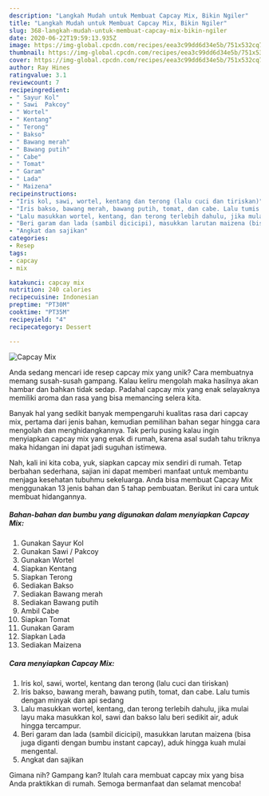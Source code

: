 ```yaml
---
description: "Langkah Mudah untuk Membuat Capcay Mix, Bikin Ngiler"
title: "Langkah Mudah untuk Membuat Capcay Mix, Bikin Ngiler"
slug: 368-langkah-mudah-untuk-membuat-capcay-mix-bikin-ngiler
date: 2020-06-22T19:59:13.935Z
image: https://img-global.cpcdn.com/recipes/eea3c99dd6d34e5b/751x532cq70/capcay-mix-foto-resep-utama.jpg
thumbnail: https://img-global.cpcdn.com/recipes/eea3c99dd6d34e5b/751x532cq70/capcay-mix-foto-resep-utama.jpg
cover: https://img-global.cpcdn.com/recipes/eea3c99dd6d34e5b/751x532cq70/capcay-mix-foto-resep-utama.jpg
author: Ray Hines
ratingvalue: 3.1
reviewcount: 7
recipeingredient:
- " Sayur Kol"
- " Sawi  Pakcoy"
- " Wortel"
- " Kentang"
- " Terong"
- " Bakso"
- " Bawang merah"
- " Bawang putih"
- " Cabe"
- " Tomat"
- " Garam"
- " Lada"
- " Maizena"
recipeinstructions:
- "Iris kol, sawi, wortel, kentang dan terong (lalu cuci dan tiriskan)"
- "Iris bakso, bawang merah, bawang putih, tomat, dan cabe. Lalu tumis dengan minyak dan api sedang"
- "Lalu masukkan wortel, kentang, dan terong terlebih dahulu, jika mulai layu maka masukkan kol, sawi dan bakso lalu beri sedikit air, aduk hingga tercampur."
- "Beri garam dan lada (sambil dicicipi), masukkan larutan maizena (bisa juga diganti dengan bumbu instant capcay), aduk hingga kuah mulai mengental."
- "Angkat dan sajikan"
categories:
- Resep
tags:
- capcay
- mix

katakunci: capcay mix 
nutrition: 240 calories
recipecuisine: Indonesian
preptime: "PT30M"
cooktime: "PT35M"
recipeyield: "4"
recipecategory: Dessert

---
```



![Capcay Mix](https://img-global.cpcdn.com/recipes/eea3c99dd6d34e5b/751x532cq70/capcay-mix-foto-resep-utama.jpg)

Anda sedang mencari ide resep capcay mix yang unik? Cara membuatnya memang susah-susah gampang. Kalau keliru mengolah maka hasilnya akan hambar dan bahkan tidak sedap. Padahal capcay mix yang enak selayaknya memiliki aroma dan rasa yang bisa memancing selera kita.



Banyak hal yang sedikit banyak mempengaruhi kualitas rasa dari capcay mix, pertama dari jenis bahan, kemudian pemilihan bahan segar hingga cara mengolah dan menghidangkannya. Tak perlu pusing kalau ingin menyiapkan capcay mix yang enak di rumah, karena asal sudah tahu triknya maka hidangan ini dapat jadi suguhan istimewa.


Nah, kali ini kita coba, yuk, siapkan capcay mix sendiri di rumah. Tetap berbahan sederhana, sajian ini dapat memberi manfaat untuk membantu menjaga kesehatan tubuhmu sekeluarga. Anda bisa membuat Capcay Mix menggunakan 13 jenis bahan dan 5 tahap pembuatan. Berikut ini cara untuk membuat hidangannya.

<!--inarticleads1-->

##### Bahan-bahan dan bumbu yang digunakan dalam menyiapkan Capcay Mix:

1. Gunakan  Sayur Kol
1. Gunakan  Sawi / Pakcoy
1. Gunakan  Wortel
1. Siapkan  Kentang
1. Siapkan  Terong
1. Sediakan  Bakso
1. Sediakan  Bawang merah
1. Sediakan  Bawang putih
1. Ambil  Cabe
1. Siapkan  Tomat
1. Gunakan  Garam
1. Siapkan  Lada
1. Sediakan  Maizena




<!--inarticleads2-->

##### Cara menyiapkan Capcay Mix:

1. Iris kol, sawi, wortel, kentang dan terong (lalu cuci dan tiriskan)
1. Iris bakso, bawang merah, bawang putih, tomat, dan cabe. Lalu tumis dengan minyak dan api sedang
1. Lalu masukkan wortel, kentang, dan terong terlebih dahulu, jika mulai layu maka masukkan kol, sawi dan bakso lalu beri sedikit air, aduk hingga tercampur.
1. Beri garam dan lada (sambil dicicipi), masukkan larutan maizena (bisa juga diganti dengan bumbu instant capcay), aduk hingga kuah mulai mengental.
1. Angkat dan sajikan




Gimana nih? Gampang kan? Itulah cara membuat capcay mix yang bisa Anda praktikkan di rumah. Semoga bermanfaat dan selamat mencoba!
